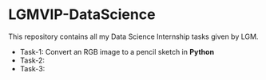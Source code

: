 
# LGMVIP-DataScience
This repository contains all my Data Science Internship tasks given by LGM.
- Task-1: Convert an RGB image to a pencil sketch in **Python**
- Task-2:
- Task-3:
